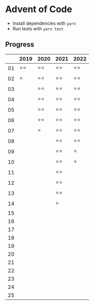 # Advent of Code

-   Install dependencies with `yarn`
-   Run tests with `yarn test`

## Progress

|     | 2019   | 2020   | 2021   | 2022   |
| --- | ------ | ------ | ------ | ------ |
| 01  | ⭐️⭐️ | ⭐️⭐️ | ⭐️⭐️ | ⭐️⭐️ |
| 02  | ⭐️    | ⭐️⭐️ | ⭐️⭐️ | ⭐️⭐️ |
| 03  |        | ⭐️⭐️ | ⭐️⭐️ | ⭐️⭐️ |
| 04  |        | ⭐️⭐️ | ⭐️⭐️ | ⭐️⭐️ |
| 05  |        | ⭐️⭐️ | ⭐️⭐️ | ⭐️⭐️ |
| 06  |        | ⭐️⭐️ | ⭐️⭐️ | ⭐️⭐️ |
| 07  |        | ⭐️    | ⭐️⭐️ | ⭐️⭐️ |
| 08  |        |        | ⭐️⭐️ | ⭐️⭐️ |
| 09  |        |        | ⭐️⭐️ | ⭐️    |
| 10  |        |        | ⭐️⭐️ | ⭐️    |
| 11  |        |        | ⭐️⭐️ |        |
| 12  |        |        | ⭐️⭐️ |        |
| 13  |        |        | ⭐️⭐️ |        |
| 14  |        |        | ⭐️    |        |
| 15  |        |        |        |        |
| 16  |        |        |        |        |
| 17  |        |        |        |        |
| 18  |        |        |        |        |
| 19  |        |        |        |        |
| 20  |        |        |        |        |
| 21  |        |        |        |        |
| 22  |        |        |        |        |
| 23  |        |        |        |        |
| 24  |        |        |        |        |
| 25  |        |        |        |        |
